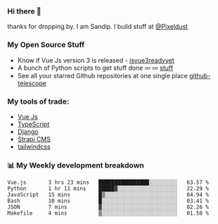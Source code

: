 ### Hi there 👋

thanks for dropping by.
I am Sandip. I build stuff at [@Pixeldust](github.com/pixeldust-in/)

###  **My Open Source Stuff**

 - Know if Vue Js version 3 is released -  [isvue3readyyet](https://github.com/sandiprb/isvue3readyyet)
 - A bunch of Python scripts to get stuff done 💤 💤 [stuff](https://github.com/sandiprb/stuff)
 - See all your starred Github repositories at one single place [github-telescope](https://github.com/sandiprb/github-telescope)



###  **My tools of trade:**
 - [Vue Js](https://github.com/vuejs/vue/)
 - [TypeScript](https://github.com/microsoft/TypeScript)
 - [Django](github.com/django/django)
 - [Strapi CMS](github.com/strapi/strapi)
 - [tailwindcss](https://github.com/tailwindlabs/tailwindcss)


###  📊 **My Weekly development breakdown**
<!--START_SECTION:waka-->

```text
Vue.js       3 hrs 23 mins   ████████████████░░░░░░░░░   63.57 %
Python       1 hr 11 mins    █████▓░░░░░░░░░░░░░░░░░░░   22.29 %
JavaScript   15 mins         █▒░░░░░░░░░░░░░░░░░░░░░░░   04.94 %
Bash         10 mins         █░░░░░░░░░░░░░░░░░░░░░░░░   03.41 %
JSON         7 mins          ▓░░░░░░░░░░░░░░░░░░░░░░░░   02.26 %
Makefile     4 mins          ▒░░░░░░░░░░░░░░░░░░░░░░░░   01.50 %
```

<!--END_SECTION:waka-->
